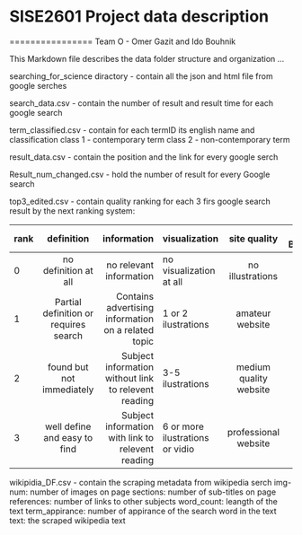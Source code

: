 # SISE2601 Project data description
================
Team O - Omer Gazit and Ido Bouhnik 

This Markdown file describes the data folder structure and organization ...


searching_for_science diractory - contain all the json and html file from google serches

search_data.csv - contain the number of result and result time for each google search 

term_classified.csv - contain for each termID its english name and classification 
	class 1 - contemporary term 
	class 2 - non-contemporary term

result_data.csv - contain the position and the link for every google serch

Result_num_changed.csv - hold the number of result for every Google search 

top3_edited.csv - contain quality ranking for each 3 firs google search result by the next ranking system: 

| rank  | definition | information | visualization  | site quality  | adds - Boolean |
| :------------ |:---------------:| -----:|:------------ |:---------------:| -----:|
| 0 | no definition at all | no relevant information |no visualization at all      | no illustrations | No |
| 1 | Partial definition or requires search |   Contains advertising information on a related topic |1 or 2  ilustrations      |   amateur website       |   Yes |
| 2 | found but not immediately  |   Subject information without link to relevent reading |3-5 ilustrations | medium quality website     |    -- |
| 3 | well define and easy to find |    Subject information with link to relevent reading |6 or more ilustrations or vidio | professional website        |    -- |

wikipidia_DF.csv - contain the scraping metadata from wikipedia serch
	img-num: number of images on page 
	sections: number of sub-titles on page 
	references: number of links to other subjects
	word_count: leangth of the text
	term_appirance: number of appirance of the search word in the text
	text: the scraped wikipedia text